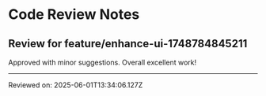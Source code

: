 # Code Review Notes

## Review for feature/enhance-ui-1748784845211

Approved with minor suggestions. Overall excellent work!

---
Reviewed on: 2025-06-01T13:34:06.127Z